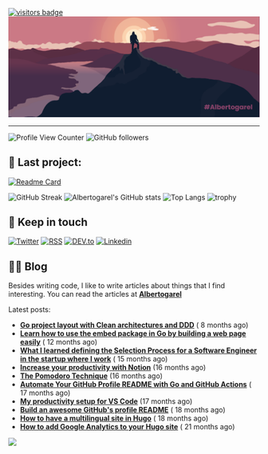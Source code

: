 [![visitors badge](https://api.visitorbadge.io/api/VisitorHit?user=albertogarel&repo=github-visitors-badge&countColor=%237B1E7A)](https://albertogarel.com)
![MasterHead](https://github.com/AlbertoGarel/Albertogarel/blob/main/banner.png)
- - - -
![Profile View Counter](https://komarev.com/ghpvc/?username=albertogarel)
![GitHub followers](https://img.shields.io/github/followers/albertogarel?color=green)

## 🚧 Last project:
[![Readme Card](https://github-readme-stats.vercel.app/api/pin/?username=albertogarel&repo=ReactNative-Print_Production_APP)](https://github.com/AlbertoGarel/ReactNative-Print_Production_APP)

![GitHub Streak](https://github-readme-streak-stats.herokuapp.com/?user=albertogarel&theme=tokyonight)
![Albertogarel's GitHub stats](https://github-readme-stats.vercel.app/api?username=albertogarel&show_icons=true&theme=tokyonight&include_all_commits=true)
![Top Langs](https://github-readme-stats.vercel.app/api/top-langs/?username=albertogarel&theme=tokyonight)
![trophy](https://github-profile-trophy.vercel.app/?username=albertogarel&theme=onestar)

## 👋 Keep in touch

[![Twitter](https://img.shields.io/badge/Twitter-1DA1F2?style=for-the-badge&logo=twitter&logoColor=white)](https://twitter.com/intent/follow?screen_name=charly3pins)
[![RSS](https://img.shields.io/badge/RSS-FFA500?style=for-the-badge&logo=rss&logoColor=white)](https://charly3pins.dev)
[![DEV.to](https://img.shields.io/badge/dev.to-0A0A0A?style=for-the-badge&logo=dev.to&logoColor=white)](https://dev.to/charly3pins)
[![Linkedin](https://img.shields.io/badge/LinkedIn-0077B5?style=for-the-badge&logo=linkedin&logoColor=white)](https://www.linkedin.com/in/carlesfuste/)

## 👨‍💻 Blog

Besides writing code, I like to write articles about things that I find interesting. You can read the articles
at **[Albertogarel](https://albertogarel.com)**

Latest posts:

- **[Go project layout with Clean architectures and DDD](https://charly3pins.dev/blog/go-project-layout-with-clean-architecures-and-ddd/)** (
  8 months ago)
- **[Learn how to use the embed package in Go by building a web page easily](https://charly3pins.dev/blog/learn-how-to-use-the-embed-package-in-go-by-building-a-web-page-easily/)** (
  12 months ago)
- **[What I learned defining the Selection Process for a Software Engineer in the startup where I work](https://charly3pins.dev/blog/what-i-learned-defining-the-selection-process-for-a-software-engineer-in-the-startup-where-i-work/)** (
  15 months ago)
- **[Increase your productivity with Notion](https://charly3pins.dev/blog/increase-your-productivity-with-notion/)** (16
  months ago)
- **[The Pomodoro Technique](https://charly3pins.dev/blog/the-pomodoro-technique/)** (16 months ago)
- **[Automate Your GitHub Profile README with Go and GitHub Actions](https://charly3pins.dev/blog/automate-your-github-profile-readme-with-go-and-github-actions/)** (
  17 months ago)
- **[My productivity setup for VS Code](https://charly3pins.dev/blog/my-productivity-setup-for-vs-code/)** (17 months
  ago)
- **[Build an awesome GitHub's profile README](https://charly3pins.dev/blog/build-an-awesome-github-profile-readme/)** (
  18 months ago)
- **[How to have a multilingual site in Hugo](https://charly3pins.dev/blog/how-to-have-a-multilingual-site-in-hugo/)** (
  18 months ago)
- **[How to add Google Analytics to your Hugo site](https://charly3pins.dev/blog/how-to-add-google-analytics-to-your-hugo-site/)** (
  21 months ago)

![](https://media.giphy.com/media/MGdfeiKtEiEPS/giphy.gif)
